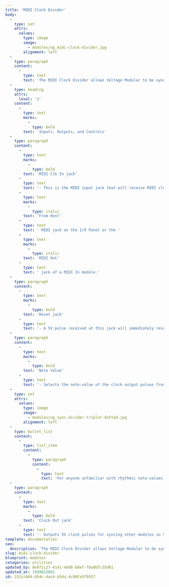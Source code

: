 ```yaml
---
title: 'MIDI Clock Divider'
body:
  -
    type: set
    attrs:
      values:
        type: image
        image:
          - modules/ug_midi-clock-divider.jpg
        alignment: left
  -
    type: paragraph
    content:
      -
        type: text
        text: 'The MIDI Clock Divider allows Voltage Modular to be synced to external devices such as drum machines, synths, and sequencers which are capable of sending MIDI clock. This module divides a 24-pulse-per-quarter-note MIDI clock signal into slower, musically relevant note-values, and outputs a voltage-based clock signal that can be used to advance sequencers, switches, etc. inside of Voltage Modular. Clock divisions can be set from 1/32-notes to 4 bars including triplet and dotted values.'
  -
    type: heading
    attrs:
      level: '2'
    content:
      -
        type: text
        marks:
          -
            type: bold
        text: 'Inputs, Outputs, and Controls'
  -
    type: paragraph
    content:
      -
        type: text
        marks:
          -
            type: bold
        text: 'MIDI Clk In jack'
      -
        type: text
        text: '- This is the MIDI input jack that will receive MIDI clock from an external device. Typically this will be patched to the '
      -
        type: text
        marks:
          -
            type: italic
        text: 'From Host'
      -
        type: text
        text: ' MIDI jack on the I/O Panel or the '
      -
        type: text
        marks:
          -
            type: italic
        text: 'MIDI Out'
      -
        type: text
        text: ' jack of a MIDI In module.'
  -
    type: paragraph
    content:
      -
        type: text
        marks:
          -
            type: bold
        text: 'Reset jack'
      -
        type: text
        text: '- A 5V pulse received at this jack will immediately reset the clock divider. Note that most devices that send MIDI clock also send "Start" messages when the external device’s Play button is pressed which will automatically reset the MIDI Clock Divider. Remember to reset any sequencers, switches, etc. that are being triggered by the clock divider as well so that everything starts at the same time.'
  -
    type: paragraph
    content:
      -
        type: text
        marks:
          -
            type: bold
        text: 'Note Value'
      -
        type: text
        text: '- Selects the note-value of the clock output pulses from 1/32-notes to 4 bars. Any of the selected note-values can be changed to a triplet or dotted note-value by clicking the corresponding buttons which light up green when engaged.'
  -
    type: set
    attrs:
      values:
        type: image
        image:
          - modules/ug_sync-divider-triplet-dotted.jpg
        alignment: left
  -
    type: bullet_list
    content:
      -
        type: list_item
        content:
          -
            type: paragraph
            content:
              -
                type: text
                text: 'For anyone unfamiliar with rhythmic note-values, a triplet clock will pulse three times for every two regular pulses of the same note-value, while a dotted-note clock will pulse twice for every three regular note-value pulses.'
  -
    type: paragraph
    content:
      -
        type: text
        marks:
          -
            type: bold
        text: 'Clock Out jack'
      -
        type: text
        text: '- Outputs 5V clock pulses for syncing other modules in Voltage Modular. Often this will be patched to the external clock input of a sequencer but can be used for any number of things including advancing switches, resetting LFOs, and triggering sample and hold modules.'
template: documentation
seo:
  description: 'The MIDI Clock Divider allows Voltage Modular to be synced to external devices such as drum machines, synths, and sequencers which are capable of sending MIDI clock.'
slug: midi-clock-divider
blueprint: modules
categories: utilities
updated_by: 8e971c27-4141-4dd8-b8ef-f0a8bfc35d61
updated_at: 1589822061
id: 231ccb04-d54c-4ac4-b5da-4c90fa5f9557
---
```

